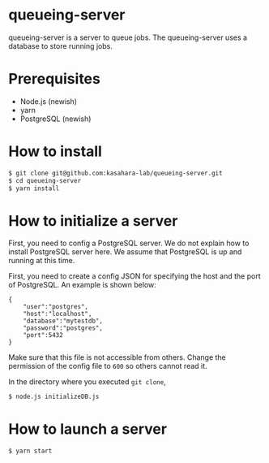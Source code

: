 # queueing-server
queueing-server is a server to queue jobs. The queueing-server uses a database to store running jobs.

# Prerequisites
- Node.js (newish)
- yarn
- PostgreSQL (newish)

# How to install
```bash
$ git clone git@github.com:kasahara-lab/queueing-server.git
$ cd queueing-server
$ yarn install
```

# How to initialize a server
First, you need to config a PostgreSQL server. We do not explain how to install PostgreSQL server here.
We assume that PostgreSQL is up and running at this time.

First, you need to create a config JSON for specifying the host and the port of PostgreSQL. An example is shown below:

```
{
    "user":"postgres",
    "host":"localhost",
    "database":"mytestdb",
    "password":"postgres",
    "port":5432
}
```

Make sure that this file is not accessible from others. Change the permission of the config file to `600` so others cannot read it.

In the directory where you executed `git clone`, 
```bash
$ node.js initializeDB.js
```

# How to launch a server
```bash
$ yarn start
```
